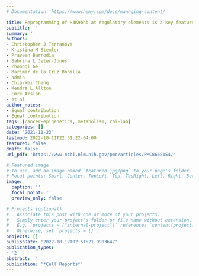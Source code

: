 ```yaml
---
# Documentation: https://wowchemy.com/docs/managing-content/

title: Reprogramming of H3K9bhb at regulatory elements is a key feature of fasting in the small intestine
subtitle: ''
summary: ''
authors:
- Christopher J Terranova
- Kristina M Stemler
- Praveen Barrodia
- Sabrina L Jeter-Jones
- Zhongqi Ge
- Marimar de la Cruz Bonilla
- admin
- Chia-Wei Cheng
- Kendra L Allton
- Emre Arslan
- et al
author_notes:
- Equal contribution
- Equal contribution
tags: [cancer-epigenetics, metabolism, rai-lab]
categories: []
date: '2021-11-23'
lastmod: 2022-10-11T22:51:22-04:00
featured: false
draft: false
url_pdf: 'https://www.ncbi.nlm.nih.gov/pmc/articles/PMC8668154/'

# Featured image
# To use, add an image named `featured.jpg/png` to your page's folder.
# Focal points: Smart, Center, TopLeft, Top, TopRight, Left, Right, BottomLeft, Bottom, BottomRight.
image:
  caption: ''
  focal_point: ''
  preview_only: false

# Projects (optional).
#   Associate this post with one or more of your projects.
#   Simply enter your project's folder or file name without extension.
#   E.g. `projects = ["internal-project"]` references `content/project/deep-learning/index.md`.
#   Otherwise, set `projects = []`.
projects: []
publishDate: '2022-10-12T02:51:21.990364Z'
publication_types:
- '2'
abstract: ''
publication: '*Cell Reports*'
---
```


